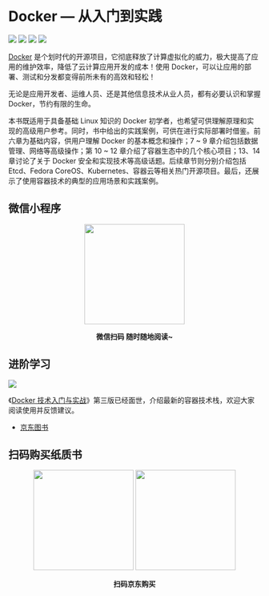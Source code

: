 # Docker — 从入门到实践

[![](https://img.shields.io/github/stars/yeasy/docker_practice.svg?style=social&label=Stars)](https://github.com/mountain369/docker_practice) [![](https://travis-ci.org/yeasy/docker_practice.svg?branch=master)](https://travis-ci.org/yeasy/docker_practice) [![](https://img.shields.io/badge/Based-Docker%20CE%20v19.x-blue.svg)](https://github.com/docker/docker-ce) [![](https://img.shields.io/badge/Docker%20%E6%8A%80%E6%9C%AF%E5%85%A5%E9%97%A8%E4%B8%8E%E5%AE%9E%E6%88%98-jd.com-red.svg)][1]


[Docker](https://www.docker.com) 是个划时代的开源项目，它彻底释放了计算虚拟化的威力，极大提高了应用的维护效率，降低了云计算应用开发的成本！使用 Docker，可以让应用的部署、测试和分发都变得前所未有的高效和轻松！

无论是应用开发者、运维人员、还是其他信息技术从业人员，都有必要认识和掌握 Docker，节约有限的生命。

本书既适用于具备基础 Linux 知识的 Docker 初学者，也希望可供理解原理和实现的高级用户参考。同时，书中给出的实践案例，可供在进行实际部署时借鉴。前六章为基础内容，供用户理解 Docker 的基本概念和操作；7 ~ 9 章介绍包括数据管理、网络等高级操作；第 10 ~ 12 章介绍了容器生态中的几个核心项目；13、14 章讨论了关于 Docker 安全和实现技术等高级话题。后续章节则分别介绍包括 Etcd、Fedora CoreOS、Kubernetes、容器云等相关热门开源项目。最后，还展示了使用容器技术的典型的应用场景和实践案例。


## 微信小程序

<p align="center">
<img width="200" src="https://yewm28.coding-pages.com/49682252-3ac4c500-faec-11e8-86ab-eafe0139be6b.jpg">
</p>

<p align="center"><strong>微信扫码 随时随地阅读~</strong></p>


## 进阶学习

[![](https://github.com/mountain369/docker_practice/blob/master/_images/docker_primer3.png)][1]

《[Docker 技术入门与实战][1]》第三版已经面世，介绍最新的容器技术栈，欢迎大家阅读使用并反馈建议。

* [京东图书][1]

## 扫码购买纸质书

<p align="center">
<img width="200" src="https://github.com/mountain369/docker_practice/blob/master/_images/jdbuy.png">
 <img width="200" src="https://gitee.com/mountain369/docker_newer/raw/master/_images/jdbuy.png"> 
</p>

<p align="center"><strong>扫码京东购买</strong></p>

[1]: https://union-click.jd.com/jdc?e=&p=AyIGZRhZFwsQAlIfWxwyEgRQH1kXAhs3EUQDS10iXhBeGlcJDBkNXg9JHU4YDk5ER1xOGRNLGEEcVV8BXURFUFdfC0RVU1JRUy1OVxUBFwNXGVscMkZHMFooUGRNYlF5GGYECH1SWBBpYmILWStaJQITBlYbWxALEQRlK1sSMkBpja3tzaejG4Gx1MCKhTdUK1sRChUAXRxYEAoVBFUrXBULIgdcHFoVChYDXR1Te0MiN2UYayUyEjdWKxl7AkYCBxxYHVFBBFdMXhwLEFQBGgxGBxIAURNZEQZFB1YrWRQDFg4%3D
